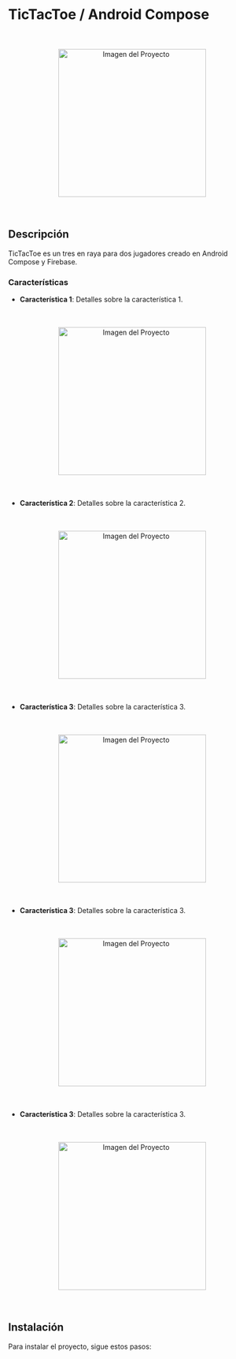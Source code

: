# TicTacToe / Android Compose

<br>
<br>

<div align="center">
  <img src="./app/src/main/res/drawable/applogo.png" alt="Imagen del Proyecto" width="300" />
</div>

<br>
<br>

## Descripción
TicTacToe es un tres en raya para dos jugadores creado en Android Compose y Firebase.


### Características
- **Característica 1**: Detalles sobre la característica 1.

<br>
<br>

<div align="center">
  <img src="./img/pantalla-inicio-tictactoe.jpg" alt="Imagen del Proyecto" width="300" />
</div>

<br>
<br>

- **Característica 2**: Detalles sobre la característica 2.

<br>
<br>

<div align="center">
  <img src="./img/tictactoe-unirse.jpg" alt="Imagen del Proyecto" width="300" />
</div>

<br>
<br>

- **Característica 3**: Detalles sobre la característica 3.

<br>
<br>

<div align="center">
  <img src="./img/tictactoe-partida-blanco.jpg" alt="Imagen del Proyecto" width="300"/>
</div>

<br>
<br>

- **Característica 3**: Detalles sobre la característica 3.

<br>
<br>

<div align="center">
  <img src="./img/tictactoe-partica-marcada.jpg" alt="Imagen del Proyecto" width="300"/>
</div>

<br>
<br>

- **Característica 3**: Detalles sobre la característica 3.

<br>
<br>

<div align="center">
  <img src="./img/tictactoe-pantalla-win.jpg" alt="Imagen del Proyecto" width="300" />
</div>

<br>
<br>

## Instalación
Para instalar el proyecto, sigue estos pasos:
